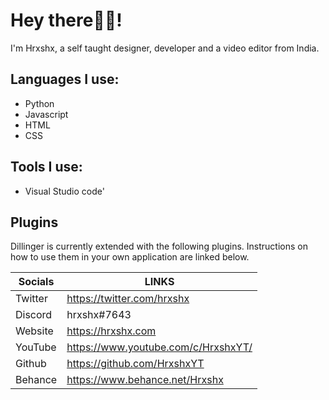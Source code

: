 # Hey there👋🏻!

I'm Hrxshx, a self taught designer, developer and a video editor from India.


## Languages I use:
- Python
- Javascript
- HTML
- CSS

## Tools I use:
- Visual Studio code'

## Plugins

Dillinger is currently extended with the following plugins.
Instructions on how to use them in your own application are linked below.

| Socials | LINKS |
| ------ | ------ |
| Twitter | https://twitter.com/hrxshx |
| Discord | hrxshx#7643 |
| Website | https://hrxshx.com |
| YouTube | https://www.youtube.com/c/HrxshxYT/ |
| Github | https://github.com/HrxshxYT |
| Behance | https://www.behance.net/Hrxshx |
